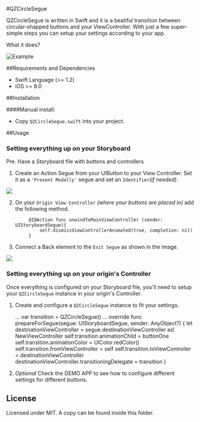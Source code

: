 #QZCircleSegue

QZCircleSegue is written in Swift and it is a beatiful transition between circular-shapped buttons and your ViewController.
With just a few super-simple steps you can setup your settings according to your app.

What it does?

![Example](https://www.dribba.com/external/QZCircleSegue/example.gif)

##Requirements and Dependencies
- Swift Language (>= 1.2)
- iOS >= 8.0

##Installation

####Manual install:
- Copy `QZCircleSegue.swift` into your project.

##Usage

### Setting everything up on your Storyboard

Pre. Have a Storyboard file with buttons and controllers

1. Create an Action Segue from your UIButton to your View Controller. Set it as a `'Present Modally'` segue and set an `Identifier`*(if needed)*.

![](https://www.dribba.com/external/QZCircleSegue/connect.jpg)

2. On your `Origin View Controller` *(where your buttons are placed in)* add the following method.
	
    		@IBAction func unwindToMainViewController (sender: UIStoryboardSegue){
   				self.dismissViewControllerAnimated(true, completion: nil)
			}
3. Connect a Back element to the `Exit Segue` as shown in the image.

![](https://www.dribba.com/external/QZCircleSegue/exit.jpg)

### Setting everything up on your origin's Controller

Once everything is configured on your Storyboard file, you'll need to setup your `QZCircleSegue` instance in your origin's Controller.

1. Create and configure a `QZCircleSegue` instance to fit your settings.

    ...
    var transition = QZCircleSegue()
    ...
    override func prepareForSegue(segue: UIStoryboardSegue, sender: AnyObject?) {
        let destinationViewController = segue.destinationViewController as! NewViewController
        self.transition.animationChild = buttonOne
        self.transition.animationColor = UIColor.redColor()
        self.transition.fromViewController = self
        self.transition.toViewController = destinationViewController
        destinationViewController.transitioningDelegate = transition
	}
2. *Optional* Check the DEMO APP to see how to configure different settings for different buttons.


## License

Licensed under MIT. A copy can be found inside this folder.
